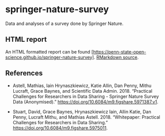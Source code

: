 # springer-nature-survey

Data and analyses of a survey done by Springer Nature.

## HTML report

An HTML formatted report can be found [https://penn-state-open-science.github.io/springer-nature-survey]. [RMarkdown source](index.Rmd).

## References

- Astell, Mathias, Iain Hrynaszkiewicz, Katie Allin, Dan Penny, Mithu Lucraft, Grace Baynes, and Scientific Data Admin. 2018. “Practical Challenges for Researchers in Data Sharing - Springer Nature Survey Data (Anonymised).” https://doi.org/10.6084/m9.figshare.5971387.v1.

- Stuart, David, Grace Baynes, Hrynaszkiewicz Iain, Allin Katie, Dan Penny, Lucraft Mithu, and Mathias Astell. 2018. “Whitepaper: Practical Challenges for Researchers in Data Sharing.” https://doi.org/10.6084/m9.figshare.5975011.
